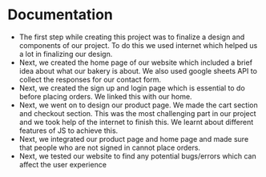 # Documentation

<ul>
  <li>The first step while creating this project 
was to finalize a design and 
components of our project. To do this 
we used internet which helped us a lot 
in finalizing our design.</li>
  <li>Next, we created the home page of our 
website which included a brief idea 
about what our bakery is about. We 
also used google sheets API to collect 
the responses for our contact form.</li>
<li>Next, we created the sign up and login 
page which is essential to do before 
placing orders. We linked this with our 
home.</li>
  <li>Next, we went on to design our product 
page. We made the cart section and
checkout section. This was the most challenging 
part in our project and we took help of 
the internet to finish this. We learnt 
about different features of JS to achieve 
this.</li>
  <li>Next, we integrated our product page 
and home page and made sure that 
people who are not signed in cannot 
place orders.</li>
  <li> Next, we tested our website to find any 
potential bugs/errors which can affect
the user experience</li>
</ul>
